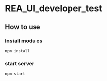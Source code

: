 
# REA_UI_developer_test

## How to use

### Install modules

	npm install
	
### start server
	
	npm start
	
